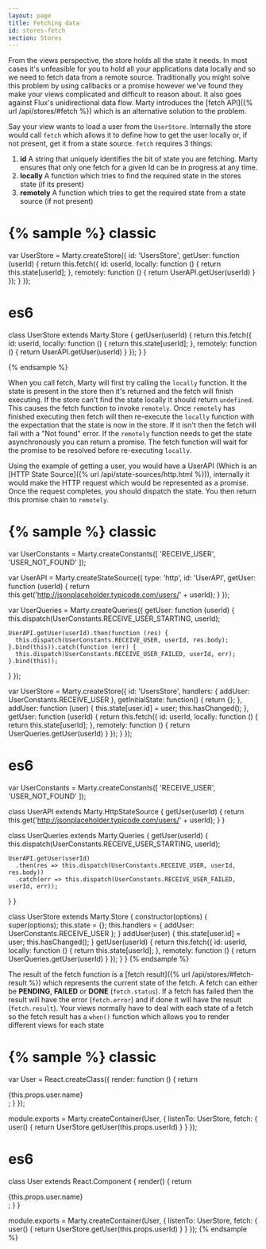 ```yaml
---
layout: page
title: Fetching data
id: stores-fetch
section: Stores
---
```


From the views perspective, the store holds all the state it needs. In most cases it's unfeasible for you to hold all your applications data locally and so we need to fetch data from a remote source. Traditionally you might solve this problem by using callbacks or a promise however we've found they make your views complicated and difficult to reason about. It also goes against Flux's unidirectional data flow. Marty introduces the [fetch API]({% url /api/stores/#fetch %}) which is an alternative solution to the problem.

Say your view wants to load a user from the ``UserStore``. Internally the store would call ``fetch`` which allows it to define how to get the user locally or, if not present, get it from a state source. ``fetch`` requires 3 things:

1. **id** A string that uniquely identifies the bit of state you are fetching. Marty ensures that only one fetch for a given Id can be in progress at any time.
2. **locally** A function which tries to find the required state in the stores state (if its present)
3. **remotely** A function which tries to get the required state from a state source (if not present)

{% sample %}
classic
=======
var UserStore = Marty.createStore({
  id: 'UsersStore',
  getUser: function (userId) {
    return this.fetch({
      id: userId,
      locally: function () {
        return this.state[userId];
      },
      remotely: function () {
        return UserAPI.getUser(userId)
      }
    });
  }
});

es6
===
class UserStore extends Marty.Store {
  getUser(userId) {
    return this.fetch({
      id: userId,
      locally: function () {
        return this.state[userId];
      },
      remotely: function () {
        return UserAPI.getUser(userId)
      }
    });
  }
}

{% endsample %}

When you call fetch, Marty will first try calling the ``locally`` function. It the state is present in the store then it's returned and the fetch will finish executing. If the store can't find the state locally it should return ``undefined``. This causes the fetch function to invoke ``remotely``. Once ``remotely`` has finished executing then fetch will then re-execute the ``locally`` function with the expectation that the state is now in the store. If it isn't then the fetch will fail with a "Not found" error. If the ``remotely`` function needs to get the state asynchronously you can return a promise. The fetch function will wait for the promise to be resolved before re-executing ``locally``.

Using the example of getting a user, you would have a UserAPI (Which is an [HTTP State Source]({% url /api/state-sources/http.html %})), internally it would make the HTTP request which would be represented as a promise. Once the request completes, you should dispatch the state. You then return this promise chain to ``remotely``.

{% sample %}
classic
=======
var UserConstants = Marty.createConstants([
  'RECEIVE_USER',
  'USER_NOT_FOUND'
]);

var UserAPI = Marty.createStateSource({
  type: 'http',
  id: 'UserAPI',
  getUser: function (userId) {
    return this.get('http://jsonplaceholder.typicode.com/users/' + userId);
  }
});

var UserQueries = Marty.createQueries({
  getUser: function (userId) {
    this.dispatch(UserConstants.RECEIVE_USER_STARTING, userId);

    UserAPI.getUser(userId).then(function (res) {
      this.dispatch(UserConstants.RECEIVE_USER, userId, res.body);
    }.bind(this)).catch(function (err) {
      this.dispatch(UserConstants.RECEIVE_USER_FAILED, userId, err);
    }.bind(this));
  }
});

var UserStore = Marty.createStore({
  id: 'UsersStore',
  handlers: {
    addUser: UserConstants.RECEIVE_USER
  },
  getInitialState: function() {
    return {};
  },
  addUser: function (user) {
    this.state[user.id] = user;
    this.hasChanged();
  },
  getUser: function (userId) {
    return this.fetch({
      id: userId,
      locally: function () {
        return this.state[userId];
      },
      remotely: function () {
        return UserQueries.getUser(userId)
      }
    });
  }
});

es6
===
var UserConstants = Marty.createConstants([
  'RECEIVE_USER',
  'USER_NOT_FOUND'
]);

class UserAPI extends Marty.HttpStateSource {
  getUser(userId) {
    return this.get('http://jsonplaceholder.typicode.com/users/' + userId);
  }
}

class UserQueries extends Marty.Queries {
  getUser(userId) {
    this.dispatch(UserConstants.RECEIVE_USER_STARTING, userId);

    UserAPI.getUser(userId)
      .then(res => this.dispatch(UserConstants.RECEIVE_USER, userId, res.body))
      .catch(err => this.dispatch(UserConstants.RECEIVE_USER_FAILED, userId, err));
  }
}

class UserStore extends Marty.Store {
  constructor(options) {
    super(options);
    this.state = {};
    this.handlers = {
      addUser: UserConstants.RECEIVE_USER
    };
  }
  addUser(user) {
    this.state[user.id] = user;
    this.hasChanged();
  }
  getUser(userId) {
    return this.fetch({
      id: userId,
      locally: function () {
        return this.state[userId];
      },
      remotely: function () {
        return UserQueries.getUser(userId)
      }
    });
  }
}
{% endsample %}

The result of the fetch function is a [fetch result]({% url /api/stores/#fetch-result %}) which represents the current state of the fetch. A fetch can either be **PENDING**, **FAILED** or **DONE** (``fetch.status``). If a fetch has failed then the result will have the error (``fetch.error``) and if done it will have the result (``fetch.result``). Your views normally have to deal with each state of a fetch so the fetch result has a ``when()`` function which allows you to render different views for each state

{% sample %}
classic
=======
var User = React.createClass({
  render: function () {
    return <div className="user">{this.props.user.name}</div>;
  }
});

module.exports = Marty.createContainer(User, {
  listenTo: UserStore,
  fetch: {
    user() {
      return UserStore.getUser(this.props.userId)
    }
  }
});

es6
===
class User extends React.Component {
  render() {
    return <div className="user">{this.props.user.name}</div>;
  }
}

module.exports = Marty.createContainer(User, {
  listenTo: UserStore,
  fetch: {
    user() {
      return UserStore.getUser(this.props.userId)
    }
  }
});
{% endsample %}

